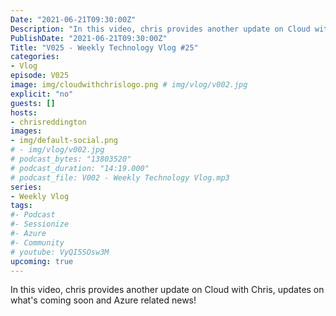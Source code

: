 ```yaml
---
Date: "2021-06-21T09:30:00Z"
Description: "In this video, chris provides another update on Cloud with Chris, updates on what's coming soon and Azure related news!"
PublishDate: "2021-06-21T09:30:00Z"
Title: "V025 - Weekly Technology Vlog #25"
categories:
- Vlog
episode: V025
image: img/cloudwithchrislogo.png # img/vlog/v002.jpg
explicit: "no"
guests: []
hosts:
- chrisreddington
images:
- img/default-social.png
# - img/vlog/v002.jpg
# podcast_bytes: "13803520"
# podcast_duration: "14:19.000"
# podcast_file: V002 - Weekly Technology Vlog.mp3
series:
- Weekly Vlog
tags:
#- Podcast
#- Sessionize
#- Azure
#- Community
# youtube: VyQI5SOsw3M
upcoming: true
---
```

In this video, chris provides another update on Cloud with Chris, updates on what's coming soon and Azure related news!